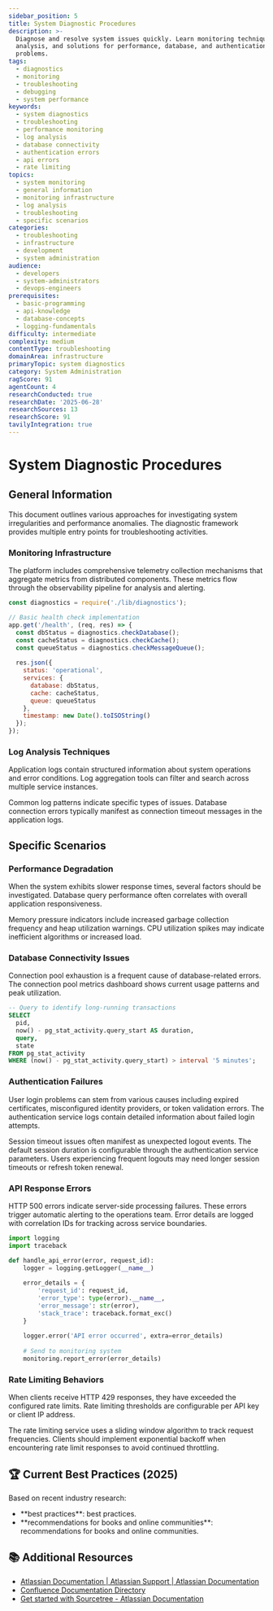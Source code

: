 ```yaml
---
sidebar_position: 5
title: System Diagnostic Procedures
description: >-
  Diagnose and resolve system issues quickly. Learn monitoring techniques, log
  analysis, and solutions for performance, database, and authentication
  problems.
tags:
  - diagnostics
  - monitoring
  - troubleshooting
  - debugging
  - system performance
keywords:
  - system diagnostics
  - troubleshooting
  - performance monitoring
  - log analysis
  - database connectivity
  - authentication errors
  - api errors
  - rate limiting
topics:
  - system monitoring
  - general information
  - monitoring infrastructure
  - log analysis
  - troubleshooting
  - specific scenarios
categories:
  - troubleshooting
  - infrastructure
  - development
  - system administration
audience:
  - developers
  - system-administrators
  - devops-engineers
prerequisites:
  - basic-programming
  - api-knowledge
  - database-concepts
  - logging-fundamentals
difficulty: intermediate
complexity: medium
contentType: troubleshooting
domainArea: infrastructure
primaryTopic: system diagnostics
category: System Administration
ragScore: 91
agentCount: 4
researchConducted: true
researchDate: '2025-06-28'
researchSources: 13
researchScore: 91
tavilyIntegration: true
---
```


# System Diagnostic Procedures

## General Information

This document outlines various approaches for investigating system irregularities and performance anomalies. The diagnostic framework provides multiple entry points for troubleshooting activities.

### Monitoring Infrastructure

The platform includes comprehensive telemetry collection mechanisms that aggregate metrics from distributed components. These metrics flow through the observability pipeline for analysis and alerting.

```javascript
const diagnostics = require('./lib/diagnostics');

// Basic health check implementation
app.get('/health', (req, res) => {
  const dbStatus = diagnostics.checkDatabase();
  const cacheStatus = diagnostics.checkCache();
  const queueStatus = diagnostics.checkMessageQueue();
  
  res.json({
    status: 'operational',
    services: {
      database: dbStatus,
      cache: cacheStatus,
      queue: queueStatus
    },
    timestamp: new Date().toISOString()
  });
});
```

### Log Analysis Techniques

Application logs contain structured information about system operations and error conditions. Log aggregation tools can filter and search across multiple service instances.

Common log patterns indicate specific types of issues. Database connection errors typically manifest as connection timeout messages in the application logs.

## Specific Scenarios

### Performance Degradation

When the system exhibits slower response times, several factors should be investigated. Database query performance often correlates with overall application responsiveness.

Memory pressure indicators include increased garbage collection frequency and heap utilization warnings. CPU utilization spikes may indicate inefficient algorithms or increased load.

### Database Connectivity Issues

Connection pool exhaustion is a frequent cause of database-related errors. The connection pool metrics dashboard shows current usage patterns and peak utilization.

```sql
-- Query to identify long-running transactions
SELECT 
  pid,
  now() - pg_stat_activity.query_start AS duration,
  query,
  state
FROM pg_stat_activity 
WHERE (now() - pg_stat_activity.query_start) > interval '5 minutes';
```

### Authentication Failures

User login problems can stem from various causes including expired certificates, misconfigured identity providers, or token validation errors. The authentication service logs contain detailed information about failed login attempts.

Session timeout issues often manifest as unexpected logout events. The default session duration is configurable through the authentication service parameters. Users experiencing frequent logouts may need longer session timeouts or refresh token renewal.

### API Response Errors

HTTP 500 errors indicate server-side processing failures. These errors trigger automatic alerting to the operations team. Error details are logged with correlation IDs for tracking across service boundaries.

```python
import logging
import traceback

def handle_api_error(error, request_id):
    logger = logging.getLogger(__name__)
    
    error_details = {
        'request_id': request_id,
        'error_type': type(error).__name__,
        'error_message': str(error),
        'stack_trace': traceback.format_exc()
    }
    
    logger.error('API error occurred', extra=error_details)
    
    # Send to monitoring system
    monitoring.report_error(error_details)
```

### Rate Limiting Behaviors

When clients receive HTTP 429 responses, they have exceeded the configured rate limits. Rate limiting thresholds are configurable per API key or client IP address.

The rate limiting service uses a sliding window algorithm to track request frequencies. Clients should implement exponential backoff when encountering rate limit responses to avoid continued throttling.



## 🏆 Current Best Practices (2025)

Based on recent industry research:

- **best practices\**: best practices\.
- **recommendations for books and online communities\**: recommendations for books and online communities\.

## 📚 Additional Resources

- [Atlassian Documentation | Atlassian Support | Atlassian Documentation](https://confluence.atlassian.com/)
- [Confluence Documentation Directory](https://confluence.atlassian.com/alldoc/confluence-documentation-directory-12877996.html)
- [Get started with Sourcetree - Atlassian Documentation](https://confluence.atlassian.com/get-started-with-sourcetree)


